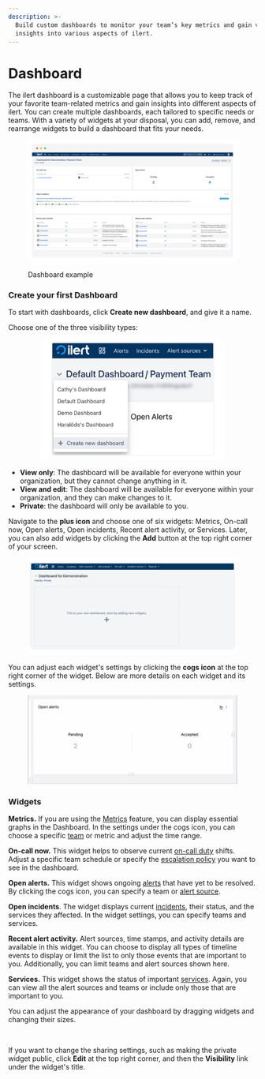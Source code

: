 ```yaml
---
description: >-
  Build custom dashboards to monitor your team’s key metrics and gain valuable
  insights into various aspects of ilert.
---
```


# Dashboard

The ilert dashboard is a customizable page that allows you to keep track of your favorite team-related metrics and gain insights into different aspects of ilert. You can create multiple dashboards, each tailored to specific needs or teams. With a variety of widgets at your disposal, you can add, remove, and rearrange widgets to build a dashboard that fits your needs.

<figure><img src="../.gitbook/assets/Group 1321314513.png" alt=""><figcaption><p>Dashboard example</p></figcaption></figure>

### Create your first Dashboard

To start with dashboards, click **Create new dashboard**, and give it a name.&#x20;

Choose one of the three visibility types:

<div align="center"><figure><img src="../.gitbook/assets/pika-1726218155326-2x.png" alt="" width="375"><figcaption></figcaption></figure></div>

* **View only**: The dashboard will be available for everyone within your organization, but they cannot change anything in it.
* **View and edit**: The dashboard will be available for everyone within your organization, and they can make changes to it.
* **Private**: the dashboard will only be available to you.

Navigate to the **plus icon** and choose one of six widgets: Metrics, On-call now, Open alerts, Open incidents, Recent alert activity, or Services. Later, you can also add widgets by clicking the **Add** button at the top right corner of your screen.

<figure><img src="../.gitbook/assets/pika-1726065563121-2x.png" alt=""><figcaption></figcaption></figure>

You can adjust each widget's settings by clicking the **cogs icon** at the top right corner of the widget. Below are more details on each widget and its settings.

<figure><img src="../.gitbook/assets/Dashboard-1.gif" alt=""><figcaption></figcaption></figure>

### Widgets

**Metrics.** If you are using the [Metrics](../incident-comms-and-status-pages/metrics/) feature, you can display essential graphs in the Dashboard. In the settings under the cogs icon, you can choose a specific [team](../user-administration/teams.md) or metric and adjust the time range.

**On-call now.** This widget helps to observe current [on-call duty](broken-reference) shifts. Adjust a specific team schedule or specify the [escalation policy](../on-call-management-and-escalations/escalation-policies.md) you want to see in the dashboard.&#x20;

**Open alerts.** This widget shows ongoing [alerts](broken-reference) that have yet to be resolved. By clicking the cogs icon, you can specify a team or [alert source](alert-sources.md).

**Open incidents**. The widget displays current [incidents](../incident-comms-and-status-pages/incidents.md), their status, and the services they affected. In the widget settings, you can specify teams and services.

**Recent alert activity.** Alert sources, time stamps, and activity details are available in this widget. You can choose to display all types of timeline events to display or limit the list to only those events that are important to you. Additionally, you can limit teams and alert sources shown here.

**Services.** This widget shows the status of important [services](../incident-comms-and-status-pages/services.md). Again, you can view all the alert sources and teams or include only those that are important to you.&#x20;

You can adjust the appearance of your dashboard by dragging widgets and changing their sizes.&#x20;

<figure><img src="../.gitbook/assets/Dashboard 01.gif" alt=""><figcaption></figcaption></figure>

If you want to change the sharing settings, such as making the private widget public, click **Edit** at the top right corner, and then the **Visibility** link under the widget's title.
